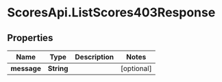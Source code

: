 # ScoresApi.ListScores403Response

## Properties

Name | Type | Description | Notes
------------ | ------------- | ------------- | -------------
**message** | **String** |  | [optional] 


